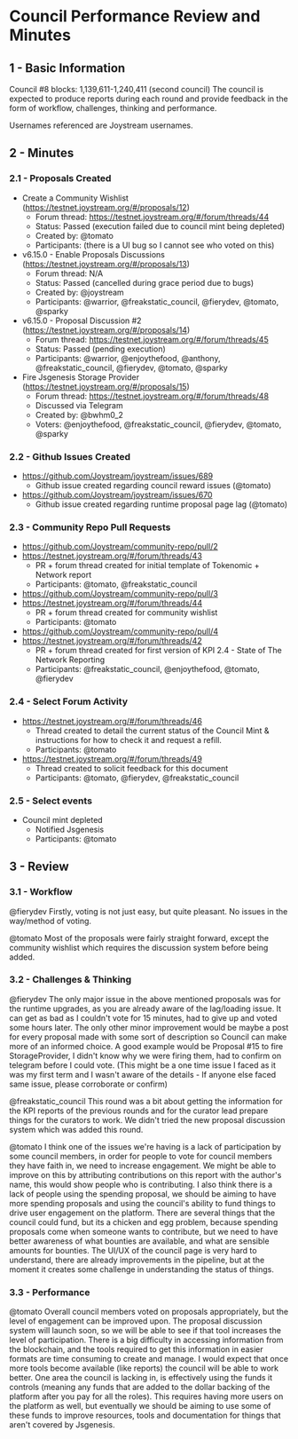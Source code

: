 # Council Performance Review and Minutes
## 1 - Basic Information
Council #8 blocks: 1,139,611‬-1,240,411‬ (second council)
The council is expected to produce reports during each round and provide feedback in the form of workflow, challenges, thinking and performance.

Usernames referenced are Joystream usernames.

## 2 - Minutes
### 2.1 - Proposals Created
- Create a Community Wishlist (https://testnet.joystream.org/#/proposals/12)
     - Forum thread: https://testnet.joystream.org/#/forum/threads/44
	 - Status: Passed (execution failed due to council mint being depleted)
	 - Created by: @tomato
	 - Participants: (there is a UI bug so I cannot see who voted on this)
- v6.15.0 - Enable Proposals Discussions (https://testnet.joystream.org/#/proposals/13)
     - Forum thread: N/A
     - Status: Passed (cancelled during grace period due to bugs)
     - Created by: @joystream
     - Participants: @warrior, @freakstatic_council, @fierydev, @tomato, @sparky
- v6.15.0 - Proposal Discussion #2 (https://testnet.joystream.org/#/proposals/14)
     - Forum thread: https://testnet.joystream.org/#/forum/threads/45
	 - Status: Passed (pending execution)
	 - Participants: @warrior, @enjoythefood, @anthony, @freakstatic_council, @fierydev, @tomato, @sparky
- Fire Jsgenesis Storage Provider (https://testnet.joystream.org/#/proposals/15)
     - Forum thread: https://testnet.joystream.org/#/forum/threads/48
     - Discussed via Telegram
     - Created by: @bwhm0_2
     - Voters: @enjoythefood, @freakstatic_council, @fierydev, @tomato, @sparky

### 2.2 - Github Issues Created
- https://github.com/Joystream/joystream/issues/689
	- Github issue created regarding council reward issues (@tomato)
- https://github.com/Joystream/joystream/issues/670
	- Github issue created regarding runtime proposal page lag (@tomato)

### 2.3 - Community Repo Pull Requests
- https://github.com/Joystream/community-repo/pull/2
- https://testnet.joystream.org/#/forum/threads/43
	- PR + forum thread created for initial template of Tokenomic + Network report 
	- Participants: @tomato, @freakstatic_council
- https://github.com/Joystream/community-repo/pull/3
- https://testnet.joystream.org/#/forum/threads/44
	- PR + forum thread created for community wishlist
	- Participants: @tomato
- https://github.com/Joystream/community-repo/pull/4
- https://testnet.joystream.org/#/forum/threads/42
	- PR + forum thread created for first version of KPI 2.4 - State of The Network Reporting
	- Participants: @freakstatic_council, @enjoythefood, @tomato, @fierydev

### 2.4 - Select Forum Activity
- https://testnet.joystream.org/#/forum/threads/46
	- Thread created to detail the current status of the Council Mint & instructions for how to check it and request a refill.
	- Participants: @tomato
- https://testnet.joystream.org/#/forum/threads/49
	- Thread created to solicit feedback for this document
	- Participants: @tomato, @fierydev, @freakstatic_council

### 2.5 - Select events
- Council mint depleted
	- Notified Jsgenesis
	- Participants: @tomato

## 3 - Review
### 3.1 - Workflow
@fierydev
Firstly, voting is not just easy, but quite pleasant. No issues in the way/method of voting.

@tomato
Most of the proposals were fairly straight forward, except the community wishlist which requires the discussion system before being added.

### 3.2 - Challenges & Thinking
@fierydev
The only major issue in the above mentioned proposals was for the runtime upgrades, as you are already aware of the lag/loading issue. It can get as bad as I couldn't vote for 15 minutes, had to give up and voted some hours later. The only other minor improvement would be maybe a post for every proposal made with some sort of description so Council can make more of an informed choice. A good example would be Proposal #15 to fire StorageProvider, I didn't know why we were firing them, had to confirm on telegram before I could vote. (This might be a one time issue I faced as it was my first term and I wasn't aware of the details - If anyone else faced same issue, please corroborate or confirm)

@freakstatic_council
This round was a bit about getting the information for the KPI reports of the previous rounds and for the curator lead prepare things for the curators to work.
We didn't tried the new proposal discussion system which was added this round.

@tomato
I think one of the issues we're having is a lack of participation by some council members, in order for people to vote for council members they have faith in, we need to increase engagement. We might be able to improve on this by attributing contributions on this report with the author's name, this would show people who is contributing. I also think there is a lack of people using the spending proposal, we should be aiming to have more spending proposals and using the council's ability to fund things to drive user engagement on the platform. There are several things that the council could fund, but its a chicken and egg problem, because spending proposals come when someone wants to contribute, but we need to have better awareness of what bounties are available, and what are sensible amounts for bounties. The UI/UX of the council page is very hard to understand, there are already improvements in the pipeline, but at the moment it creates some challenge in understanding the status of things.

### 3.3 - Performance
@tomato
Overall council members voted on proposals appropriately, but the level of engagement can be improved upon. The proposal discussion system will launch soon, so we will be able to see if that tool increases the level of participation. There is a big difficulty in accessing information from the blockchain, and the tools required to get this information in easier formats are time consuming to create and manage. I would expect that once more tools become available (like reports) the council will be able to work better. One area the council is lacking in, is effectively using the funds it controls (meaning any funds that are added to the dollar backing of the platform after you pay for all the roles). This requires having more users on the platform as well, but eventually we should be aiming to use some of these funds to improve resources, tools and documentation for things that aren't covered by Jsgenesis.
